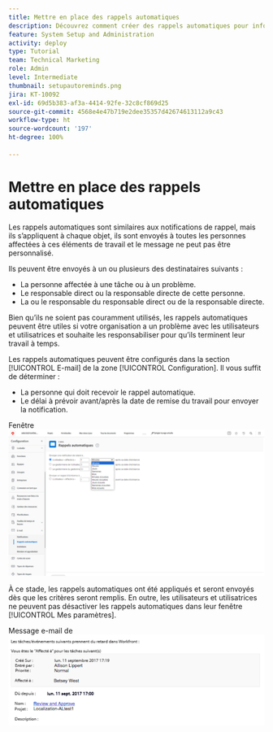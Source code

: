```yaml
---
title: Mettre en place des rappels automatiques
description: Découvrez comment créer des rappels automatiques pour informer les utilisateurs et utilisatrices que les dates d’achèvement prévues pour les affectations de travail approchent ou sont dépassées.
feature: System Setup and Administration
activity: deploy
type: Tutorial
team: Technical Marketing
role: Admin
level: Intermediate
thumbnail: setupautoreminds.png
jira: KT-10092
exl-id: 69d5b383-af3a-4414-92fe-32c8cf869d25
source-git-commit: 4568e4e47b719e2dee35357d42674613112a9c43
workflow-type: ht
source-wordcount: '197'
ht-degree: 100%

---
```


<!--
this has the same content as the system administrator notification setup and mangement section of the email and inapp notificiations learning path
-->

# Mettre en place des rappels automatiques

Les rappels automatiques sont similaires aux notifications de rappel, mais ils s’appliquent à chaque objet, ils sont envoyés à toutes les personnes affectées à ces éléments de travail et le message ne peut pas être personnalisé.

Ils peuvent être envoyés à un ou plusieurs des destinataires suivants :

* La personne affectée à une tâche ou à un problème.
* Le responsable direct ou la responsable directe de cette personne.
* La ou le responsable du responsable direct ou de la responsable directe.

Bien qu’ils ne soient pas couramment utilisés, les rappels automatiques peuvent être utiles si votre organisation a un problème avec les utilisateurs et utilisatrices et souhaite les responsabiliser pour qu’ils terminent leur travail à temps.

Les rappels automatiques peuvent être configurés dans la section [!UICONTROL E-mail] de la zone [!UICONTROL Configuration]. Il vous suffit de déterminer :

* La personne qui doit recevoir le rappel automatique.
* Le délai à prévoir avant/après la date de remise du travail pour envoyer la notification.

Fenêtre ![[!UICONTROL Rappels automatiques] dans [!UICONTROL Configuration]](assets/admin-fund-automatic-reminders-1.png)

À ce stade, les rappels automatiques ont été appliqués et seront envoyés dès que les critères seront remplis. En outre, les utilisateurs et utilisatrices ne peuvent pas désactiver les rappels automatiques dans leur fenêtre [!UICONTROL Mes paramètres].

Message e-mail de ![[!UICONTROL Rappel automatique]](assets/admin-fund-automatic-reminders-2.png)
